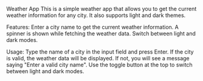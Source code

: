 Weather App
This is a simple weather app that allows you to get the current weather information for any city. It also supports light and dark themes.

Features:
Enter a city name to get the current weather information.
A spinner is shown while fetching the weather data.
Switch between light and dark modes.

Usage:
Type the name of a city in the input field and press Enter.
If the city is valid, the weather data will be displayed. If not, you will see a message saying "Enter a valid city name".
Use the toggle button at the top to switch between light and dark modes.
